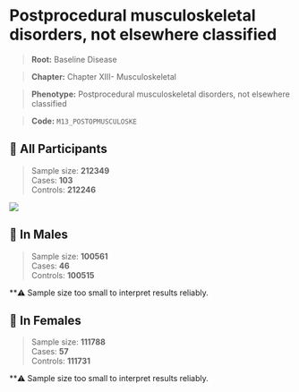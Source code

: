 # Postprocedural musculoskeletal disorders, not elsewhere classified

> **Root:** Baseline Disease  

> **Chapter:** Chapter XIII- Musculoskeletal  

> **Phenotype:** Postprocedural musculoskeletal disorders, not elsewhere classified  

> **Code:** `M13_POSTOPMUSCULOSKE`

## 🧪 All Participants  
> Sample size: **212349**  
> Cases: **103**  
> Controls: **212246**
<img src="/Disease/Figures/ALL/Baseline/M13_POSTOPMUSCULOSKE.png"/>
<CsvTable src="/public/Disease/Data/ALL/Baseline/LG_M13_POSTOPMUSCULOSKE.csv" label="🔍 View full results" />

## 👨 In Males  
> Sample size: **100561**  
> Cases: **46**  
> Controls: **100515**

**⚠️ Sample size too small to interpret results reliably.

## 👩 In Females  
> Sample size: **111788**  
> Cases: **57**  
> Controls: **111731**

**⚠️ Sample size too small to interpret results reliably.
